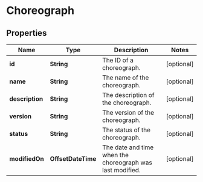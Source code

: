 

# Choreograph


## Properties

| Name | Type | Description | Notes |
|------------ | ------------- | ------------- | -------------|
|**id** | **String** | The ID of a choreograph. |  [optional] |
|**name** | **String** | The name of the choreograph. |  [optional] |
|**description** | **String** | The description of the choreograph. |  [optional] |
|**version** | **String** | The version of the choreograph. |  [optional] |
|**status** | **String** | The status of the choreograph. |  [optional] |
|**modifiedOn** | **OffsetDateTime** | The date and time when the choreograph was last modified. |  [optional] |



